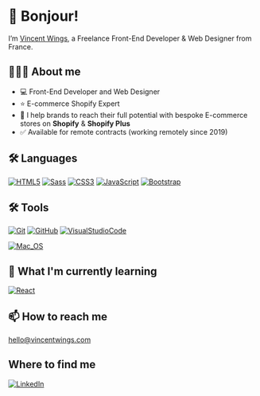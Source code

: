 # 👋 Bonjour!
I’m [Vincent Wings](http://vincentwings.com), a Freelance Front-End Developer & Web Designer from France.

## 👨🏻‍💻 About me
* 💻 Front-End Developer and Web Designer
* ⭐️ E-commerce Shopify Expert
* 🚀 I help brands to reach their full potential with bespoke E-commerce stores on **Shopify** & **Shopify Plus**
* ✅ Available for remote contracts (working remotely since 2019)

## 🛠️ Languages
[![HTML5](https://img.shields.io/badge/-HTML5-000?style=for-the-badge&logo=HTML5&logoColor=E34F26)](https://www.w3.org/html/)
[![Sass](https://img.shields.io/badge/-Sass-000?style=for-the-badge&logo=Sass&logoColor=CC6699)](https://sass-lang.com)
[![CSS3](https://img.shields.io/badge/-CSS3-000?style=for-the-badge&logo=CSS3&logoColor=1572B6)](https://developer.mozilla.org/fr/docs/Web/CSS)
[![JavaScript](https://img.shields.io/badge/-JavaScript-000?style=for-the-badge&logo=JavaScript&logoColor=F7DF1E)](https://developer.mozilla.org/en-US/docs/Web/JavaScript)
[![Bootstrap](https://img.shields.io/badge/-Bootstrap-000?style=for-the-badge&logo=bootstrap&logoColor=563D7C)]([https://developer.mozilla.org/en-US/docs/Web/JavaScript](https://getbootstrap.com/))

## 🛠️ Tools
[![Git](https://img.shields.io/badge/-Git-000?style=for-the-badge&logo=Git&logoColor=F05032)](https://git-scm.com/)
[![GitHub](https://img.shields.io/badge/-GitHub-000?style=for-the-badge&logo=GitHub&logoColor=FFF)](https://www.github.com/)
[![VisualStudioCode](https://img.shields.io/badge/-vscode-000?style=for-the-badge&logo=vscode&logoColor=FFF)](https://www.github.com/)

[![Mac_OS](https://img.shields.io/badge/-Mac_OS-999999?style=for-the-badge&logo=Apple&logoColor=fff)](https://www.apple.com/fr/macos)

## 🌱 What I'm currently learning
[![React](https://img.shields.io/badge/-React-000?style=for-the-badge&logo=react&logoColor=61d2f3)](https://reactjs.org/)

## 📫 How to reach me
hello@vincentwings.com

## Where to find me
[![LinkedIn](https://img.shields.io/badge/-LinkedIn-2c61b6?style=for-the-badge&logo=LinkedIn&logoColor=fff)](https://www.linkedin.com/in/vincentwings/)

<!---
VincentWings/VincentWings is a ✨ special ✨ repository because its `README.md` (this file) appears on your GitHub profile.
You can click the Preview link to take a look at your changes.
--->
